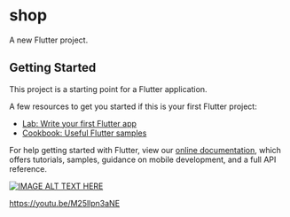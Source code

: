 # shop

A new Flutter project.

## Getting Started

This project is a starting point for a Flutter application.

A few resources to get you started if this is your first Flutter project:

- [Lab: Write your first Flutter app](https://flutter.dev/docs/get-started/codelab)
- [Cookbook: Useful Flutter samples](https://flutter.dev/docs/cookbook)

For help getting started with Flutter, view our
[online documentation](https://flutter.dev/docs), which offers tutorials,
samples, guidance on mobile development, and a full API reference.

[![IMAGE ALT TEXT HERE](https://img.youtube.com/vi/M25llpn3aNE/0.jpg)](https://www.youtube.com/watch?v=M25llpn3aNE)


https://youtu.be/M25llpn3aNE
